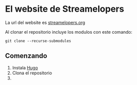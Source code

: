 # El website de Streamelopers #

La url del website es [streamelopers.org](https://streamelopers.org)

Al clonar el repositorio incluye los modulos con este comando:

`git clone --recurse-submodules `

## Comenzando ##

1. Instala [Hugo](https://gohugo.io/getting-started/installing/)
2. Clona el repositorio
3. 
